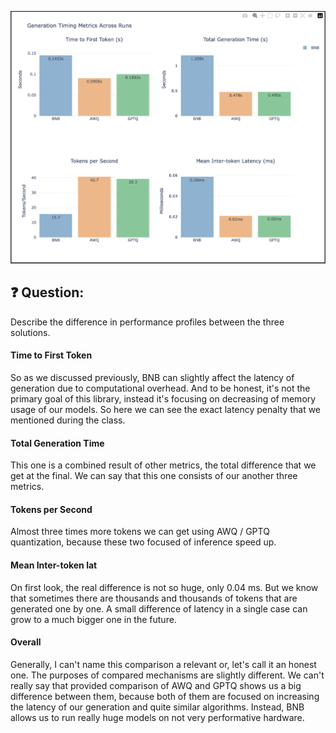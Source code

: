 ![img](Screenshot%20Evaluation.png)

## ❓ Question:

Describe the difference in performance profiles between the three solutions.

#### Time to First Token
So as we discussed previously, BNB can slightly affect the latency of generation due to computational overhead.
And to be honest, it's not the primary goal of this library, instead it's focusing on decreasing of memory usage of our models.
So here we can see the exact latency penalty that we mentioned during the class.

#### Total Generation Time
This one is a combined result of other metrics, the total difference that we get at the final. 
We can say that this one consists of our another three metrics.

#### Tokens per Second
Almost three times more tokens we can get using AWQ / GPTQ quantization, because these two focused of inference speed up.

#### Mean Inter-token lat
On first look, the real difference is not so huge, only 0.04 ms.
But we know that sometimes there are thousands and thousands of tokens that are generated one by one. 
A small difference of latency in a single case can grow to a much bigger one in the future.

#### Overall
Generally, I can't name this comparison a relevant or, let's call it an honest one.
The purposes of compared mechanisms are slightly different.
We can't really say that provided comparison of AWQ and GPTQ shows us a big difference between them, because both of them are focused on increasing the latency of our generation and quite similar algorithms.
Instead, BNB allows us to run really huge models on not very performative hardware.